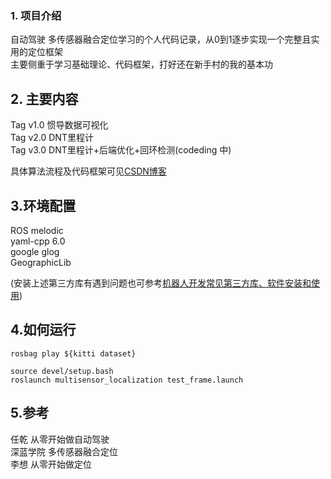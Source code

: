 ### 1. 项目介绍
自动驾驶 多传感器融合定位学习的个人代码记录，从0到1逐步实现一个完整且实用的定位框架  
主要侧重于学习基础理论、代码框架，打好还在新手村的我的基本功

## 2. 主要内容

Tag v1.0 惯导数据可视化   
Tag v2.0 DNT里程计  
Tag v3.0 DNT里程计+后端优化+回环检测(codeding 中)

具体算法流程及代码框架可见[CSDN博客](https://blog.csdn.net/weixin_37684239/article/details/126571774?spm=1001.2014.3001.5502)

## 3.环境配置
ROS melodic  
yaml-cpp 6.0  
google glog  
GeographicLib  

(安装上述第三方库有遇到问题也可参考[机器人开发常见第三方库、软件安装和使用](https://blog.csdn.net/weixin_37684239/article/details/126568335?spm=1001.2014.3001.5501))

## 4.如何运行
```
rosbag play ${kitti dataset}
```
  ```shell
 source devel/setup.bash
 roslaunch multisensor_localization test_frame.launch
  ```

## 5.参考
任乾 从零开始做自动驾驶    
深蓝学院 多传感器融合定位  
李想 从零开始做定位  
